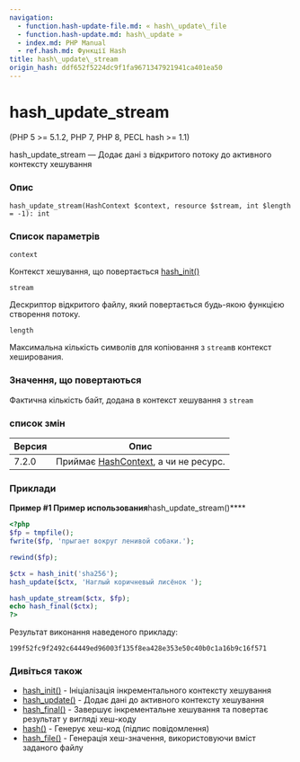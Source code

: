 ```yaml
---
navigation:
  - function.hash-update-file.md: « hash\_update\_file
  - function.hash-update.md: hash\_update »
  - index.md: PHP Manual
  - ref.hash.md: Функції Hash
title: hash\_update\_stream
origin_hash: ddf652f5224dc9f1fa9671347921941ca401ea50
---
```

# hash\_update\_stream

(PHP 5 >= 5.1.2, PHP 7, PHP 8, PECL hash >= 1.1)

hash\_update\_stream — Додає дані з відкритого потоку до активного контексту хешування

### Опис

```methodsynopsis
hash_update_stream(HashContext $context, resource $stream, int $length = -1): int
```

### Список параметрів

`context`

Контекст хешування, що повертається [hash\_init()](function.hash-init.md)

`stream`

Дескриптор відкритого файлу, який повертається будь-якою функцією створення потоку.

`length`

Максимальна кількість символів для копіювання з `stream`в контекст хеширования.

### Значення, що повертаються

Фактична кількість байт, додана в контекст хешування з `stream`

### список змін

| Версия | Опис |
| --- | --- |
| 7.2.0 | Приймає [HashContext](class.hashcontext.md), а чи не ресурс. |

### Приклади

**Пример #1 Пример использования**hash\_update\_stream()\*\*\*\*

```php
<?php
$fp = tmpfile();
fwrite($fp, 'прыгает вокруг ленивой собаки.');

rewind($fp);

$ctx = hash_init('sha256');
hash_update($ctx, 'Наглый коричневый лисёнок ');

hash_update_stream($ctx, $fp);
echo hash_final($ctx);
?>
```

Результат виконання наведеного прикладу:

```
199f52fc9f2492c64449ed96003f135f8ea428e353e50c40b0c1a16b9c16f571
```

### Дивіться також

-   [hash\_init()](function.hash-init.md) \- Ініціалізація інкрементального контексту хешування
-   [hash\_update()](function.hash-update.md) \- Додає дані до активного контексту хешування
-   [hash\_final()](function.hash-final.md) \- Завершує інкрементальне хешування та повертає результат у вигляді хеш-коду
-   [hash()](function.hash.md) \- Генерує хеш-код (підпис повідомлення)
-   [hash\_file()](function.hash-file.md) \- Генерація хеш-значення, використовуючи вміст заданого файлу

